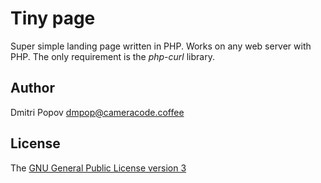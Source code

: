 # Tiny page

Super simple landing page written in PHP. Works on any web server with PHP. The only requirement is the _php-curl_ library.

## Author

Dmitri Popov [dmpop@cameracode.coffee](mailto:dmpop@cameracode.coffee)

## License

The [GNU General Public License version 3](http://www.gnu.org/licenses/gpl-3.0.en.html)
